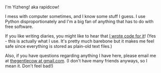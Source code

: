 I'm Yizheng! aka rapidcow!

I mess with computer sometimes, and I know some stuff I guess.
I use Python disproportionately and I'm a big fan of anything
that has to do with free software.

If you like writing diaries, you might like to hear that
[I wrote code for it](https://github.com/rapidcow/perspective)!
(Yes - this is actually what I use. It's pretty much barebone
but it makes me feel safe since everything is stored as plain-old
text files.)

Also, if you have questions regarding anything I have here,
please email me at
[thegentlecow at gmail.com](mailto:thegentlecow@gmail.com).
(I don't have many friends anyways, so I mean it. Don't feel bad!)
